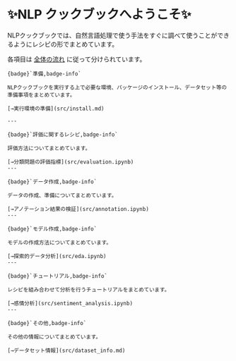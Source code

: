 # ✨NLP クックブックへようこそ✨

NLPクックブックでは、自然言語処理で使う手法をすぐに調べて使うことができるようにレシピの形でまとめています。

各項目は [全体の流れ](src/workflow.md) に従って分けられています。

````{panels}
{badge}`準備,badge-info`

NLPクックブックを実行する上で必要な環境、パッケージのインストール、データセット等の
準備事項をまとめています。

[→実行環境の準備](src/install.md)

---

{badge}`評価に関するレシピ,badge-info`

評価方法についてまとめています。

[→分類問題の評価指標](src/evaluation.ipynb)
---

{badge}`データ作成,badge-info`

データの作成、準備についてまとめています。

[→アノテーション結果の検証](src/annotation.ipynb)
---

{badge}`モデル作成,badge-info`

モデルの作成方法についてまとめています。

[→探索的データ分析](src/eda.ipynb)
---

{badge}`チュートリアル,badge-info`

レシピを組み合わせて分析を行うチュートリアルをまとめています。

[→感情分析](src/sentiment_analysis.ipynb)
---

{badge}`その他,badge-info`

その他の情報についてまとめています。

[→データセット情報](src/dataset_info.md)
````

